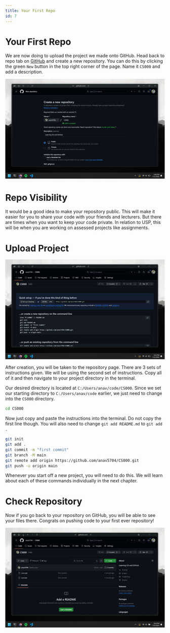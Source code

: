 ```yaml
---
title: Your First Repo
id: 7
---
```


# Your First Repo

We are now doing to upload the project we made onto GitHub. Head back to repo tab on [GitHub](https://github.com) and create a new repository. You can do this by clicking the green `New` button in the top right corner of the page. Name it `CS000` and add a description.

![Create Repository](./images/create-repository.png)

# Repo Visibility

It would be a good idea to make your repository public. This will make it easier for you to share your code with your friends and lecturers. But there are times when you want to keep your code private. In relation to USP, this will be when you are working on assessed projects like assignments.

# Upload Project

![Empty Repository](./images/empty-repository.png)

After creation, you will be taken to the repository page. There are 3 sets of instructions given. We will be using the second set of instructions. Copy all of it and then navigate to your project directory in the terminal.

Our desired directory is located at `C:/Users/anav/code/CS000`. Since we set our starting directory to `C:/Users/anav/code` earlier, we just need to change into the `CS000` directory.

```bash
cd CS000
```

Now just copy and paste the instructions into the terminal. Do not copy the first line though. You will also need to change `git add README.md` to `git add .`

```bash
git init
git add .
git commit -m "first commit"
git branch -M main
git remote add origin https://github.com/anav5704/CS000.git
git push -u origin main
```

Whenever you start off a new project, you will need to do this. We will learn about each of these commands individually in the next chapter.

# Check Repository

Now if you go back to your repository on GitHub, you will be able to see your files there. Congrats on pushing code to your first ever repository!

![Check Repository](./images/check-repository.png)
